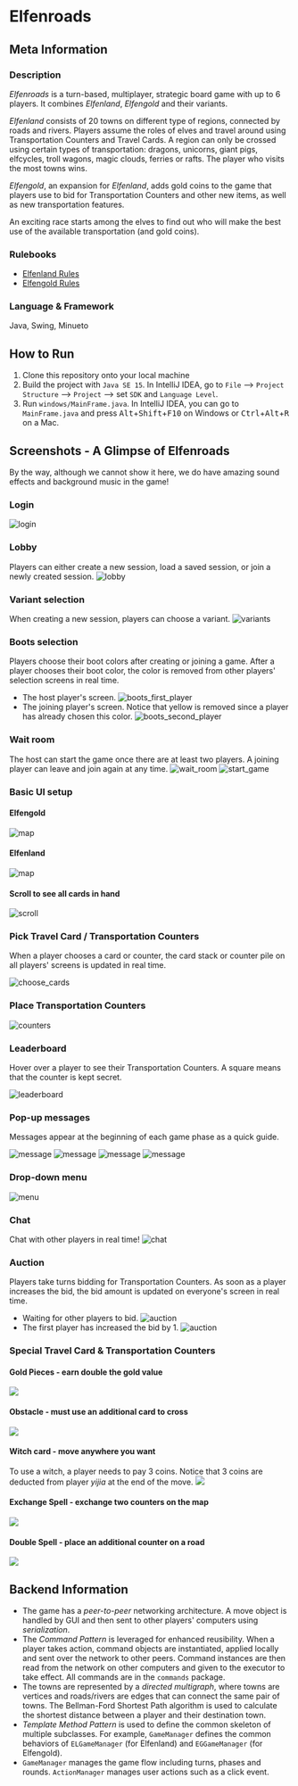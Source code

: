# Elfenroads

## Meta Information

### Description
*Elfenroads* is a turn-based, multiplayer, strategic board game with up to 6 players. It combines *Elfenland*, *Elfengold* and their variants. 

*Elfenland* consists of 20 towns on different type of regions, connected by roads and rivers. Players assume the roles of elves and travel around using Transportation Counters and Travel Cards. A region can only be crossed using certain types of transportation: dragons, unicorns, giant pigs, elfcycles, troll wagons, magic clouds, ferries or rafts. The player who visits the most towns wins.

*Elfengold*, an expansion for *Elfenland*, adds gold coins to the game that players use to bid for Transportation Counters and other new items, as well as new transportation features.

An exciting race starts among the elves to find out who will make the best use of the available transportation (and gold coins).

### Rulebooks
* [Elfenland Rules](assets/rules/Elfenland%20Rules.pdf)
* [Elfengold Rules](assets/rules/Elfengold%20Rules.pdf)

### Language & Framework
Java, Swing, Minueto

## How to Run
1. Clone this repository onto your local machine
2. Build the project with `Java SE 15`. In IntelliJ IDEA, go to `File` --> `Project Structure` --> `Project` --> set `SDK` and `Language Level`.
3. Run `windows/MainFrame.java`. In IntelliJ IDEA, you can go to `MainFrame.java` and press <kbd>Alt</kbd>+<kbd>Shift</kbd>+<kbd>F10</kbd> on Windows or <kbd>Ctrl</kbd>+<kbd>Alt</kbd>+<kbd>R</kbd> on a Mac.

## Screenshots - A Glimpse of Elfenroads
By the way, although we cannot show it here, we do have amazing sound effects and background music in the game!

### Login
![login](assets/images/login.png)

### Lobby
Players can either create a new session, load a saved session, or join a newly created session.
![lobby](assets/images/lobby.png)

### Variant selection
When creating a new session, players can choose a variant.
![variants](assets/images/variants.png)

### Boots selection
Players choose their boot colors after creating or joining a game. After a player chooses their boot color, the color is removed from other players' selection screens in real time.
- The host player's screen.
![boots_first_player](assets/images/boots_host.png)
- The joining player's screen. Notice that yellow is removed since a player has already chosen this color.
![boots_second_player](assets/images/boots_player.png)

### Wait room
The host can start the game once there are at least two players. A joining player can leave and join again at any time.
![wait_room](assets/images/wait_room.png)
![start_game](assets/images/start_game.png)

### Basic UI setup
#### Elfengold
![map](assets/images/map.png)

#### Elfenland
![map](assets/images/map_el.png)

#### Scroll to see all cards in hand
![scroll](assets/images/scroll.gif)

### Pick Travel Card / Transportation Counters
When a player chooses a card or counter, the card stack or counter pile on all players' screens is updated in real time.

![choose_cards](assets/images/choose_cards.gif)

### Place Transportation Counters
![counters](assets/images/counters.png)

### Leaderboard
Hover over a player to see their Transportation Counters. A square means that the counter is kept secret.

![leaderboard](assets/images/leaderboard.gif)

### Pop-up messages
Messages appear at the beginning of each game phase as a quick guide.

![message](assets/images/message1.png)
![message](assets/images/message2.png)
![message](assets/images/message3.png)
![message](assets/images/message4.png)

### Drop-down menu
![menu](assets/images/menu.png)

### Chat
Chat with other players in real time!
![chat](assets/images/chat.gif)

### Auction
Players take turns bidding for Transportation Counters. As soon as a player increases the bid, the bid amount is updated on everyone's screen in real time.
- Waiting for other players to bid.
![auction](assets/images/auction1.png)
- The first player has increased the bid by 1.
![auction](assets/images/auction2.png)

### Special Travel Card & Transportation Counters

#### Gold Pieces - earn double the gold value
![](assets/images/gold_piece.gif)

#### Obstacle - must use an additional card to cross
![](assets/images/obstacle.png)

#### Witch card - move anywhere you want
To use a witch, a player needs to pay 3 coins. Notice that 3 coins are deducted from player *yijia* at the end of the move.
![](assets/images/witch.gif)

#### Exchange Spell - exchange two counters on the map
![](assets/images/exchange.gif)

#### Double Spell - place an additional counter on a road
![](assets/images/double.gif)


## Backend Information
* The game has a *peer-to-peer* networking architecture. A move object is handled by GUI and then sent to other players' computers using *serialization*.
* The *Command Pattern* is leveraged for enhanced reusibility. When a player takes action, command objects are instantiated, applied locally and sent over the network to other peers. Command instances are then read from the network on other computers and given to the executor to take effect. All commands are in the `commands` package.
* The towns are represented by a *directed multigraph*, where towns are vertices and roads/rivers are edges that can connect the same pair of towns. The Bellman-Ford Shortest Path algorithm is used to calculate the shortest distance between a player and their destination town.
* *Template Method Pattern* is used to define the common skeleton of multiple subclasses. For example, `GameManager` defines the common behaviors of `ELGameManager` (for Elfenland) and `EGGameManager` (for Elfengold).
* `GameManager` manages the game flow including turns, phases and rounds. `ActionManager` manages user actions such as a click event.
